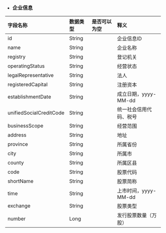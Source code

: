 * ### 企业信息

| 字段名称 | 数据类型 | 是否可以为空 | 释义 |
| :--- | :--- | :--- | :--- |
| id | String |  | 企业信息ID |
| name | String |  | 企业名称 |
| registry | String |  | 登记机关 |
| operatingStatus | String |  | 经营状态 |
| legalRepresentative | String |  | 法人 |
| registeredCapital | String |  | 注册资本 |
| establishmentDate | String |  | 成立日期，yyyy-MM-dd |
| unifiedSocialCreditCode | String |  | 统一社会信用代码、税号 |
| businessScope | String |  | 经营范围 |
| address | String |  | 地址 |
| province | String |  | 所属省份 |
| city | String |  | 所属市 |
| county | String |  | 所属区县 |
| code | String |  | 股票代码 |
| shortName | String |  | 股票简称 |
| time | String |  | 上市时间，yyyy-MM-dd |
| exchange | String |  | 股票类型 |
| number | Long |  | 发行股票数量（万股） |




